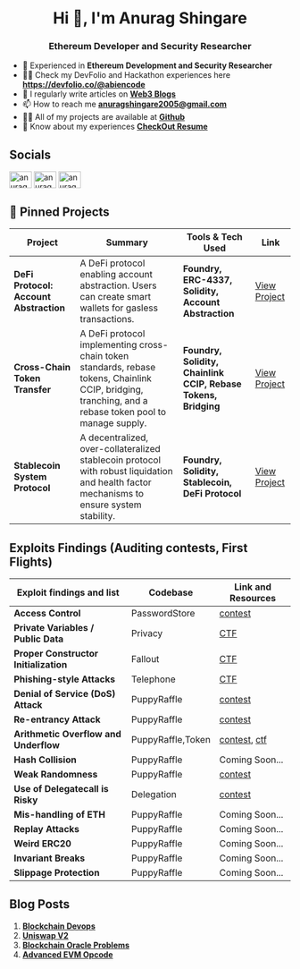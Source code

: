 <h1 align="center">Hi 👋, I'm Anurag Shingare</h1>
<h3 align="center">Ethereum Developer and Security Researcher</h3>

- 🔭 Experienced in **Ethereum Development and Security Researcher** 
- 👨‍💻 Check my DevFolio and Hackathon experiences here **https://devfolio.co/@abiencode** 
- 📝 I regularly write articles on **[Web3 Blogs](https://coderlegion.com/user/abiEncode)** 
- 📫 How to reach me **anuragshingare2005@gmail.com** 
- 👨‍💻 All of my projects are available at **[Github](https://github.com/anuragShingare30/)** 
- 📄 Know about my experiences **[CheckOut Resume](https://drive.google.com/file/d/1y5nMp_UlLM0xDDqRpR6xnU_WMtcXD6dc/view?usp=sharing)**



## Socials

<p align="left">
<a href="https://x.com/abi_encode" target="blank"><img align="center" src="https://raw.githubusercontent.com/rahuldkjain/github-profile-readme-generator/master/src/images/icons/Social/twitter.svg" alt="anurag_pramod_s" height="30" width="40" /></a>
<a href="https://linkedin.com/in/anurag-pramod-shingare-499553292" target="blank"><img align="center" src="https://raw.githubusercontent.com/rahuldkjain/github-profile-readme-generator/master/src/images/icons/Social/linked-in-alt.svg" alt="anurag-pramod-shingare-499553292" height="30" width="40" /></a>
<a href="https://instagram.com/anuragshingare_3011" target="blank"><img align="center" src="https://raw.githubusercontent.com/rahuldkjain/github-profile-readme-generator/master/src/images/icons/Social/instagram.svg" alt="anuragshingare_3011" height="30" width="40" /></a>



## 📌 Pinned Projects


| Project                            | Summary                                                                                                                                                  | Tools & Tech Used                                                 | Link                |
|------------------------------------|----------------------------------------------------------------------------------------------------------------------------------------------------------|-------------------------------------------------------------------|---------------------|
| **DeFi Protocol: Account Abstraction** | A DeFi protocol enabling account abstraction. Users can create smart wallets for gasless transactions.                                                   | **Foundry, ERC-4337, Solidity, Account Abstraction**                 | [View Project](https://github.com/anuragShingare30/foundry_AccountAbstraction)   |
| **Cross-Chain Token Transfer**     | A DeFi protocol implementing cross-chain token standards, rebase tokens, Chainlink CCIP, bridging, tranching, and a rebase token pool to manage supply. | **Foundry, Solidity, Chainlink CCIP, Rebase Tokens, Bridging**       | [View Project](https://github.com/anuragShingare30/DeFiProtocol_CrossChain_Tokens_Transfer)   |
| **Stablecoin System Protocol**     | A decentralized, over-collateralized stablecoin protocol with robust liquidation and health factor mechanisms to ensure system stability.               | **Foundry, Solidity, Stablecoin, DeFi Protocol**                     | [View Project](https://github.com/anuragShingare30/DeFiProtocol_StableCoin)   |








## Exploits Findings (Auditing contests, First Flights)

| Exploit findings and list           | Codebase       | Link and Resources  |
|-------------------------------------|----------------|---------------------|
| **Access Control**                      | PasswordStore    |  [contest](https://codehawks.cyfrin.io/c/2023-10-PasswordStore)      |
| **Private Variables / Public Data**     | Privacy    | [CTF](https://ethernaut.openzeppelin.com/level/12)      |
| **Proper Constructor Initialization**   | Fallout | [CTF](https://ethernaut.openzeppelin.com/level/2)      |
| **Phishing-style Attacks**              | Telephone    | [CTF](https://ethernaut.openzeppelin.com/level/4)      |
| **Denial of Service (DoS) Attack**      | PuppyRaffle    | [contest](https://codehawks.cyfrin.io/c/2023-10-Puppy-Raffle)      |
| **Re-entrancy Attack**                | PuppyRaffle    | [contest](https://codehawks.cyfrin.io/c/2023-10-Puppy-Raffle)      |
| **Arithmetic Overflow and Underflow**   | PuppyRaffle,Token    |  [contest](https://codehawks.cyfrin.io/c/2023-10-Puppy-Raffle), [ctf](https://ethernaut.openzeppelin.com/level/5)    |
| **Hash Collision**                      | PuppyRaffle    | Coming Soon...      |
| **Weak Randomness**                     | PuppyRaffle    |  [contest](https://codehawks.cyfrin.io/c/2023-10-Puppy-Raffle)      |
| **Use of Delegatecall is Risky**        | Delegation    | [contest](https://ethernaut.openzeppelin.com/level/6)     |
| **Mis-handling of ETH**                 | PuppyRaffle    | Coming Soon...      |
| **Replay Attacks**                      | PuppyRaffle    | Coming Soon...      |
| **Weird ERC20**                         | PuppyRaffle    | Coming Soon...      |
| **Invariant Breaks**                    | PuppyRaffle    | Coming Soon...      |
| **Slippage Protection**                 | PuppyRaffle    | Coming Soon...      |



## Blog Posts

1. **[Blockchain Devops](https://dly.to/iXcIoG2SB0x)**
2. **[Uniswap V2](https://dly.to/PffvJlK43IY)**
3. **[Blockchain Oracle Problems](https://dly.to/HxhMRZi7epb)**
4. **[Advanced EVM Opcode](https://dly.to/lkHPqLMw35h)**
